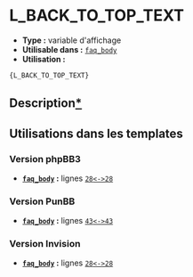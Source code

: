 # L_BACK_TO_TOP_TEXT
* __Type :__ variable d'affichage
* __Utilisable dans :__ [`faq_body`](../tpl/faq_body.md#readme)
* __Utilisation :__

```html
{L_BACK_TO_TOP_TEXT}
```

## Description[*](https://fa-tvars.appspot.com/var/L_BACK_TO_TOP_TEXT)
## Utilisations dans les templates

### Version phpBB3
* __[`faq_body`](../tpl/faq_body.md#readme) :__ lignes [`28`](../src/prosilver/faq_body.tpl#L28)[`<->`](../src/prosilver/faq_body.tpl#L28-L28)[`28`](../src/prosilver/faq_body.tpl#L28)

### Version PunBB
* __[`faq_body`](../tpl/faq_body.md#readme) :__ lignes [`43`](../src/punbb/faq_body.tpl#L43)[`<->`](../src/punbb/faq_body.tpl#L43-L43)[`43`](../src/punbb/faq_body.tpl#L43)

### Version Invision
* __[`faq_body`](../tpl/faq_body.md#readme) :__ lignes [`28`](../src/invision/faq_body.tpl#L28)[`<->`](../src/invision/faq_body.tpl#L28-L28)[`28`](../src/invision/faq_body.tpl#L28)

